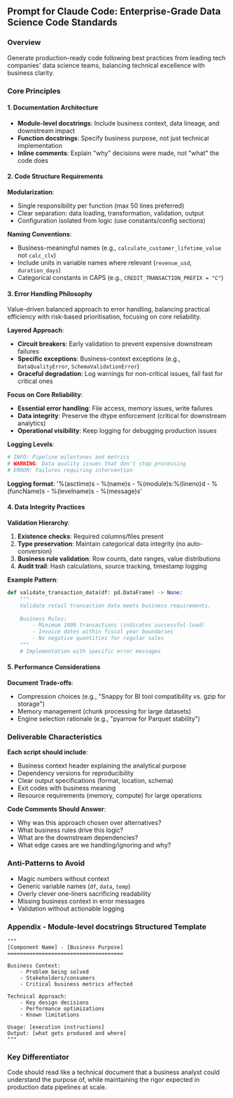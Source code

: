 ## Prompt for Claude Code: Enterprise-Grade Data Science Code Standards

### Overview
Generate production-ready code following best practices from leading tech companies' data science teams, balancing technical excellence with business clarity.

### Core Principles

#### 1. **Documentation Architecture**
- **Module-level docstrings**: Include business context, data lineage, and downstream impact
- **Function docstrings**: Specify business purpose, not just technical implementation
- **Inline comments**: Explain "why" decisions were made, not "what" the code does

#### 2. **Code Structure Requirements**

**Modularization**:
- Single responsibility per function (max 50 lines preferred)
- Clear separation: data loading, transformation, validation, output
- Configuration isolated from logic (use constants/config sections)

**Naming Conventions**:
- Business-meaningful names (e.g., `calculate_customer_lifetime_value` not `calc_clv`)
- Include units in variable names where relevant (`revenue_usd`, `duration_days`)
- Categorical constants in CAPS (e.g., `CREDIT_TRANSACTION_PREFIX = "C"`)

#### 3. **Error Handling Philosophy**
Value-driven balanced approach to error handling, balancing practical efficiency with risk-based prioritisation, focusing on core reliability.

**Layered Approach**:
- **Circuit breakers**: Early validation to prevent expensive downstream failures
- **Specific exceptions**: Business-context exceptions (e.g., `DataQualityError`, `SchemaValidationError`)
- **Graceful degradation**: Log warnings for non-critical issues, fail fast for critical ones

**Focus on Core Reliability**:
- **Essential error handling**: File access, memory issues, write failures
- **Data integrity**: Preserve the dtype enforcement (critical for downstream analytics)
- **Operational visibility**: Keep logging for debugging production issues

**Logging Levels**:
```python
# INFO: Pipeline milestones and metrics
# WARNING: Data quality issues that don't stop processing  
# ERROR: Failures requiring intervention
```
**Logging format**: '%(asctime)s - %(name)s - %(module)s:%(lineno)d - %(funcName)s - %(levelname)s - %(message)s' 

#### 4. **Data Integrity Practices**

**Validation Hierarchy**:
1. **Existence checks**: Required columns/files present
2. **Type preservation**: Maintain categorical data integrity (no auto-conversion)
3. **Business rule validation**: Row counts, date ranges, value distributions
4. **Audit trail**: Hash calculations, source tracking, timestamp logging

**Example Pattern**:
```python
def validate_transaction_data(df: pd.DataFrame) -> None:
    """
    Validate retail transaction data meets business requirements.
    
    Business Rules:
        - Minimum 1000 transactions (indicates successful load)
        - Invoice dates within fiscal year boundaries
        - No negative quantities for regular sales
    """
    # Implementation with specific error messages
```

#### 5. **Performance Considerations**

**Document Trade-offs**:
- Compression choices (e.g., "Snappy for BI tool compatibility vs. gzip for storage")
- Memory management (chunk processing for large datasets)
- Engine selection rationale (e.g., "pyarrow for Parquet stability")

### Deliverable Characteristics

**Each script should include**:
- Business context header explaining the analytical purpose
- Dependency versions for reproducibility
- Clear output specifications (format, location, schema)
- Exit codes with business meaning
- Resource requirements (memory, compute) for large operations

**Code Comments Should Answer**:
- Why was this approach chosen over alternatives?
- What business rules drive this logic?
- What are the downstream dependencies?
- What edge cases are we handling/ignoring and why?

### Anti-Patterns to Avoid
- Magic numbers without context
- Generic variable names (`df`, `data`, `temp`)
- Overly clever one-liners sacrificing readability
- Missing business context in error messages
- Validation without actionable logging

### Appendix - **Module-level docstrings** Structured Template
```
"""
[Component Name] - [Business Purpose]
=====================================

Business Context:
    - Problem being solved
    - Stakeholders/consumers
    - Critical business metrics affected

Technical Approach:
    - Key design decisions
    - Performance optimizations
    - Known limitations

Usage: [execution instructions]
Output: [what gets produced and where]
"""
```

### Key Differentiator
Code should read like a technical document that a business analyst could understand the purpose of, while maintaining the rigor expected in production data pipelines at scale.